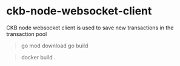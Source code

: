 # ckb-node-websocket-client

CKB node websocket client is used to save new transactions in the transaction pool 


> go mod download
> go build



> docker build .

